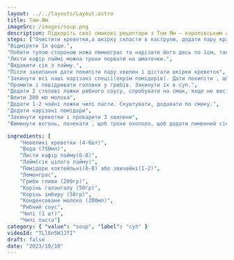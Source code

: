 ```yaml
---
layout: ../../layouts/Layout.astro
title: Том Ям
imageSrc: /images/soup.png
description: Підкоріть свої смакові рецептори з Том Ям – королівським азійським супом, де пекучий чилі поєднується з ніжною кокосовою основою, а лимонна трава та кафір лист збагачують аромат. Том Ям - справжнє відкриття для вашого смаку!
steps: ["Очистити креветки,а шкірку скласти в каструлю, додати пару крапель олії і трохи обсмажити",
"Відміряти 1л води.",
"Побити тупою стороною ножа лемнограс та нарізати його десь по 1см, також порізати такими ж шматочками галангал та імбир, помідори.","Залити креветки водою.",
"Листи кафір лаймі можна трохи порвати на шматочки.",
"Видавити сік з лайму.",
"Після закипання дати покипіти пару хвилин і дістати шкірки креветок",
"Закинути всі наші нарізані спеції(окрім помідорів). Дати покипіти , щоб зʼявився смак після трав.",
"Промити і повідривати головки у грибів. Закинути їх в суп.",
"Додати 2 столові ложки рибного соусу, спробувати на смак, якщо не вистачає можна додати ще.",
"Влити 200 мл молока",
"Додати 1-2 чайні ложки чилі пасти. Скуштувати, додавати по смаку.",
"Додати нарізані помідори",
"Закинути креветки і проварити 3 хвилини",
"Вимкнути вогонь, почекати , щоб трохи охололо, щоб додати лимонний сік."]

ingredients: [
    "Невеликі креветки (4-6шт)",
    "Вода (750мл)",
    "Листи кафір лайму(6-8)",
    "Лайм(сік цілого лайму)",
    "Помідори коктейльні(6-8) або звичайні(1-2)",
    "Лемонграс",
    "Гриби гливи (200гр)",
    "Корінь галангалу (50гр)",
    "Корінь імбиру (50гр)",
    "Конденсоване молоко (200мл)",
    "Рибний соус",
    "Чилі (1 шт)",
    "Чилі паста"]
category: { "value": "soup", "label": "суп" }
videoId: "TLl8n5WJJfI"
draft: false
date: "2023/10/10"
---
```

